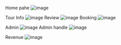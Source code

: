 Home pahe
![image](https://github.com/vukiman1/VinTourApp/assets/74492726/6419c944-fb2f-44d6-9f11-0d87cad66050)

Tour Info
![image](https://github.com/vukiman1/VinTourApp/assets/74492726/5483960b-4316-46fe-8887-ec7859b6af1a)
Review
![image](https://github.com/vukiman1/VinTourApp/assets/74492726/6e6d0c36-8723-4ac5-be19-d2b97c0b1633)
Booking
![image](https://github.com/vukiman1/VinTourApp/assets/74492726/43ca312b-9504-4748-9274-1d1eeb9d8a56)

Admin
![image](https://github.com/vukiman1/VinTourApp/assets/74492726/9f8bbe11-f31b-4068-a8e4-db89a7cae43f)
Admin handle
![image](https://github.com/vukiman1/VinTourApp/assets/74492726/6b697abc-be7c-406e-a3d5-fe623b8c6dd7)

Revenue
![image](https://github.com/vukiman1/VinTourApp/assets/74492726/b03dc941-9513-478a-8bc4-41c0a52cd116)


